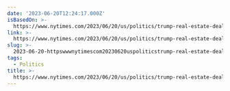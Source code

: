 ```yaml
---
date: '2023-06-20T12:24:17.000Z'
isBasedOn: >-
  https://www.nytimes.com/2023/06/20/us/politics/trump-real-estate-deal-oman.html?smid=nytcore-ios-share&referringSource=articleShare
link: >-
  https://www.nytimes.com/2023/06/20/us/politics/trump-real-estate-deal-oman.html?smid=nytcore-ios-share&referringSource=articleShare
slug: >-
  2023-06-20-httpswwwnytimescom20230620uspoliticstrump-real-estate-deal-omanhtmlsmidnytcore-ios-shareandreferringsourcearticleshare
tags:
  - Politics
title: >-
  https://www.nytimes.com/2023/06/20/us/politics/trump-real-estate-deal-oman.html?smid=nytcore-ios-share&referringSource=articleShare
---
```


